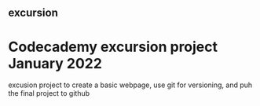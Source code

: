 ## excursion
# Codecademy excursion project January 2022

excusion project to create a basic webpage, use git for versioning, and puh the final project to github
